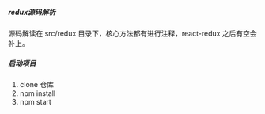 ##### redux源码解析
源码解读在 src/redux 目录下，核心方法都有进行注释，react-redux 之后有空会补上。

##### 启动项目
1. clone 仓库
2. npm install
3. npm start

